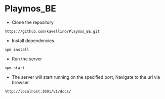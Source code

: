 # Playmos_BE

- Clone the repository

```
https://github.com/kavellino/Playmos_BE.git
```

- Install dependencies

```
npm install
```

- Run the server

```
npm start
```

- The server will start running on the specified port, Navigate to the url via browser

```
http://localhost:3001/v1/docs/
```
